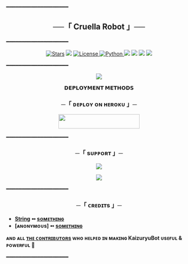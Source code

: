 ━━━━━━━━━━━━━━━━━━━━

<h2 align="center">
    ──「 Cruella Robot 」──
</h2>

━━━━━━━━━━━━━━━━━━━━

<p align="center">
<a href="https://github.com/rishudev/CruellaRobot/stargazers"><img src="https://img.shields.io/github/stars/RimuruDemonlord/KaizuryuBot?color=black&logo=github&logoColor=black&style=for-the-badge" alt="Stars" /></a>
<a href="https://github.com/rishudev/CruellaRobot/network/members"> <img src="https://img.shields.io/github/forks/RimuruDemonlord/KaizuryuBot?color=black&logo=github&logoColor=black&style=for-the-badge" /></a>
<a href="https://github.com/rishudev/CruellaRobot/blob/master/LICENSE"> <img src="https://img.shields.io/badge/License-MIT-blueviolet?style=for-the-badge" alt="License" /> </a>
<a href="https://www.python.org/"> <img src="https://img.shields.io/badge/Written%20in-Python-skyblue?style=for-the-badge&logo=python" alt="Python" /> </a>
<a href="https://pypi.org/project/Telethon/"> <img src="https://img.shields.io/pypi/v/telethon?color=white&label=telethon&logo=python&logoColor=blue&style=for-the-badge" /></a>
<a href="https://pypi.org/project/Pyrogram/"> <img src="https://img.shields.io/pypi/v/pyrogram?color=white&label=pyrogram&logo=python&logoColor=blue&style=for-the-badge" /></a>
<a href="https://github.com/rishudev/CruellaRobot"> <img src="https://img.shields.io/github/repo-size/RimuruDemonlord/KaizuryuBot?color=skyblue&logo=github&logoColor=blue&style=for-the-badge" /></a>
<a href="https://github.com/rishudev/CruellaRobot/commits/RimuruDemonlord"> <img src="https://img.shields.io/github/last-commit/RimuruDemonlord/KaizuryuBot?color=black&logo=github&logoColor=black&style=for-the-badge" /></a>
</p>

━━━━━━━━━━━━━━━━━━━━

<p align="center">
  <img src="https://telegra.ph/file/5c08867038974c5b15479.jpg">
</p>

<p align="center">
<b>𝗗𝗘𝗣𝗟𝗢𝗬𝗠𝗘𝗡𝗧 𝗠𝗘𝗧𝗛𝗢𝗗𝗦</b>
</p>

<h3 align="center">
    ─「 ᴅᴇᴩʟᴏʏ ᴏɴ ʜᴇʀᴏᴋᴜ 」─
</h3>

<p align="center"><a href="https://dashboard.heroku.com/new?template=https://github.com/rishudev/CruellaRobot"> <img src="https://img.shields.io/badge/Deploy%20On%20Heroku-black?style=for-the-badge&logo=heroku" width="220" height="38.45"/></a></p>

━━━━━━━━━━━━━━━━━━━━

<h3 align="center">
    ─「 sᴜᴩᴩᴏʀᴛ 」─
</h3>

<p align="center">
<a href="https://telegram.me/CruellaSupport"><img src="https://img.shields.io/badge/-Support%20Group-blue.svg?style=for-the-badge&logo=Telegram"></a>
</p>
<p align="center">
<a href="https://telegram.me/StringHash"><img src="https://img.shields.io/badge/%20String-blue.svg?style=for-the-badge&logo=Telegram"></a>
</p>

━━━━━━━━━━━━━━━━━━━━

<h3 align="center">
    ─「 ᴄʀᴇᴅɪᴛs 」─
</h3>

- <b>[String](https://github.com/rishudev)  ➻  [sᴏᴍᴇᴛʜɪɴɢ](https://github.com/rishudev/CruellaRobot) </b>
- <b>[ᴀɴᴏɴʏᴍᴏᴜs]  ➻  [sᴏᴍᴇᴛʜɪɴɢ](https://github.com/rishudev/CruellaRobot) </b>
 
<b>ᴀɴᴅ ᴀʟʟ [ᴛʜᴇ ᴄᴏɴᴛʀɪʙᴜᴛᴏʀs](https://github.com/rishudev/CruellaRobot/graphs/contributors) ᴡʜᴏ ʜᴇʟᴩᴇᴅ ɪɴ ᴍᴀᴋɪɴɢ KaizuryuBot ᴜsᴇғᴜʟ & ᴩᴏᴡᴇʀғᴜʟ 🖤 </b>

━━━━━━━━━━━━━━━━━━━━
